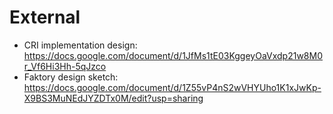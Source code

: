 # External

* CRI implementation design: https://docs.google.com/document/d/1JfMs1tE03KggeyOaVxdp21w8M0r_Vf6Hi3Hh-5qJzco
* Faktory design sketch: https://docs.google.com/document/d/1Z55vP4nS2wVHYUho1K1xJwKp-X9BS3MuNEdJYZDTx0M/edit?usp=sharing